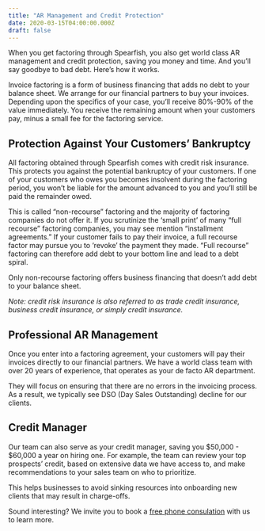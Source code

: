 ```yaml
---
title: "AR Management and Credit Protection"
date: 2020-03-15T04:00:00.000Z
draft: false
---
```


When you get factoring through Spearfish, you also get world class AR management and credit protection, saving you money and time. And you’ll say goodbye to bad debt. Here’s how it works. 

Invoice factoring is a form of business financing that adds no debt to your balance sheet. We arrange for our financial partners to buy your invoices. Depending upon the specifics of your case, you’ll receive 80%-90% of the value immediately. You receive the remaining amount when your customers pay, minus a small fee for the factoring service. 

## Protection Against Your Customers’ Bankruptcy

All factoring obtained through Spearfish comes with credit risk insurance. This protects you against the potential bankruptcy of your customers. If one of your customers who owes you becomes insolvent during the factoring period, you won’t be liable for the amount advanced to you and you’ll still be paid the remainder owed. 

This is called “non-recourse” factoring and the majority of factoring companies do not offer it. If you scrutinize the ‘small print’ of many “full recourse” factoring companies, you may see mention “installment agreements.” If your customer fails to pay their invoice, a full recourse factor may pursue you to ‘revoke’ the payment they made. “Full recourse” factoring can therefore add debt to your bottom line and lead to a debt spiral. 

Only non-recourse factoring offers business financing that doesn’t add debt to your balance sheet. 

<em>Note: credit risk insurance is also referred to as trade credit insurance, business credit insurance, or simply credit insurance.</em>

## Professional AR Management

Once you enter into a factoring agreement, your customers will pay their invoices directly to our financial partners. We have a world class team with over 20 years of experience, that operates as your de facto AR department. 

They will focus on ensuring that there are no errors in the invoicing process. As a result, we typically see DSO (Day Sales Outstanding) decline for our clients. 

## Credit Manager

Our team can also serve as your credit manager, saving you $50,000 - $60,000 a year on hiring one. For example, the team can review your top prospects’ credit, based on extensive data we have access to, and make recommendations to your sales team on who to prioritize. 

This helps businesses to avoid sinking resources into onboarding new clients that may result in charge-offs. 
<br/>

Sound interesting? We invite you to book a <a href="https://calendly.com/spearfish/consultation?month=2020-06" target="blank">free phone consulation</a> with us to learn more.

